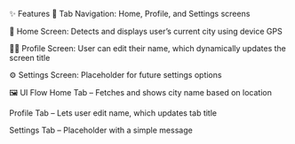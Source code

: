 ✨ Features
🧭 Tab Navigation: Home, Profile, and Settings screens

🌆 Home Screen: Detects and displays user’s current city using device GPS

🧑‍💼 Profile Screen: User can edit their name, which dynamically updates the screen title

⚙️ Settings Screen: Placeholder for future settings options

🖼 UI Flow
Home Tab – Fetches and shows city name based on location

Profile Tab – Lets user edit name, which updates tab title

Settings Tab – Placeholder with a simple message